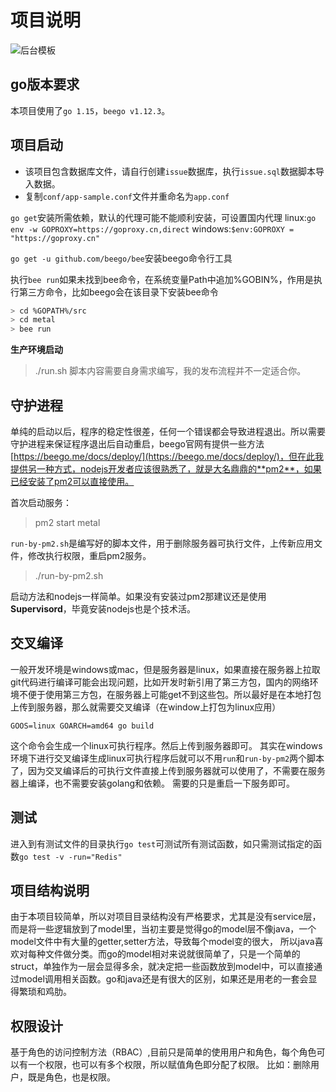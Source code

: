 # 项目说明
![后台模板](http://hopefully-img.yuedun.wang/adminlte.png)

## go版本要求
本项目使用了`go 1.15`，`beego v1.12.3`。

## 项目启动

- 该项目包含数据库文件，请自行创建`issue`数据库，执行`issue.sql`数据脚本导入数据。
- 复制`conf/app-sample.conf`文件并重命名为`app.conf`

`go get`安装所需依赖，默认的代理可能不能顺利安装，可设置国内代理
linux:`go env -w GOPROXY=https://goproxy.cn,direct`
windows:`$env:GOPROXY = "https://goproxy.cn"`

`go get -u github.com/beego/bee`安装beego命令行工具

执行`bee run`如果未找到bee命令，在系统变量Path中追加%GOBIN%，作用是执行第三方命令，比如beego会在该目录下安装bee命令

```bash
> cd %GOPATH%/src
> cd metal
> bee run
```
**生产环境启动**
> ./run.sh
脚本内容需要自身需求编写，我的发布流程并不一定适合你。
## 守护进程
单纯的启动以后，程序的稳定性很差，任何一个错误都会导致进程退出。所以需要守护进程来保证程序退出后自动重启，beego官网有提供一些方法[https://beego.me/docs/deploy/](https://beego.me/docs/deploy/)，但在此我提供另一种方式，nodejs开发者应该很熟悉了，就是大名鼎鼎的**pm2**，如果已经安装了pm2可以直接使用。

首次启动服务：
> pm2 start metal

`run-by-pm2.sh`是编写好的脚本文件，用于删除服务器可执行文件，上传新应用文件，修改执行权限，重启pm2服务。
> ./run-by-pm2.sh

启动方法和nodejs一样简单。如果没有安装过pm2那建议还是使用**Supervisord**，毕竟安装nodejs也是个技术活。

## 交叉编译
一般开发环境是windows或mac，但是服务器是linux，如果直接在服务器上拉取git代码进行编译可能会出现问题，比如开发时新引用了第三方包，国内的网络环境不便于使用第三方包，在服务器上可能get不到这些包。所以最好是在本地打包上传到服务器，那么就需要交叉编译（在window上打包为linux应用）
```shell
GOOS=linux GOARCH=amd64 go build
```
这个命令会生成一个linux可执行程序。然后上传到服务器即可。
其实在windows环境下进行交叉编译生成linux可执行程序后就可以不用`run`和`run-by-pm2`两个脚本了，因为交叉编译后的可执行文件直接上传到服务器就可以使用了，不需要在服务器上编译，也不需要安装golang和依赖。
需要的只是重启一下服务即可。

## 测试
进入到有测试文件的目录执行`go test`可测试所有测试函数，如只需测试指定的函数`go test -v -run="Redis"`

## 项目结构说明
由于本项目较简单，所以对项目目录结构没有严格要求，尤其是没有service层，而是将一些逻辑放到了model里，当初主要是觉得go的model层不像java，一个model文件中有大量的getter,setter方法，导致每个model变的很大，
所以java喜欢对每种文件做分类。而go的model相对来说就很简单了，只是一个简单的struct，单独作为一层会显得多余，就决定把一些函数放到model中，可以直接通过model调用相关函数。go和java还是有很大的区别，如果还是用老的一套会显得繁琐和鸡肋。

## 权限设计
基于角色的访问控制方法（RBAC）,目前只是简单的使用用户和角色，每个角色可以有一个权限，也可以有多个权限，所以赋值角色即分配了权限。
比如：删除用户，既是角色，也是权限。